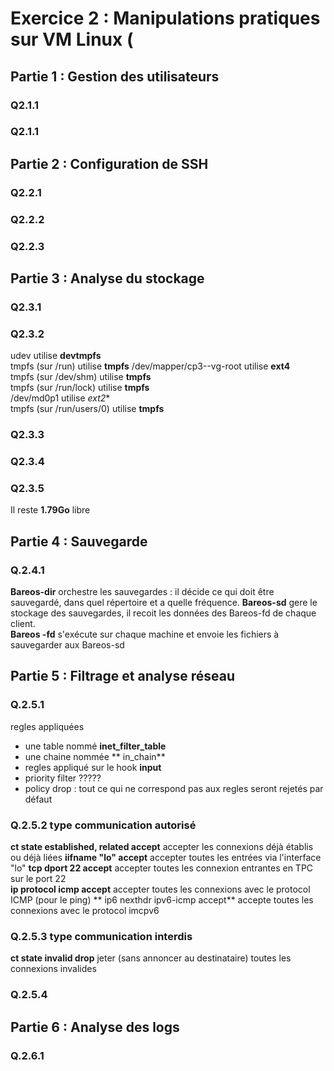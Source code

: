 # Exercice 2 : Manipulations pratiques sur VM Linux (

## Partie 1 : Gestion des utilisateurs
### Q2.1.1
### Q2.1.1


## Partie 2 : Configuration de SSH
### Q2.2.1
### Q2.2.2
### Q2.2.3


## Partie 3 : Analyse du stockage
### Q2.3.1
### Q2.3.2
udev utilise **devtmpfs**   
tmpfs (sur /run) utilise **tmpfs**
/dev/mapper/cp3--vg-root utilise **ext4**   
tmpfs (sur /dev/shm) utilise **tmpfs**   
tmpfs (sur /run/lock) utilise **tmpfs**   
/dev/md0p1 utilise *ext2**  
tmpfs (sur /run/users/0) utilise **tmpfs**   
### Q2.3.3
### Q2.3.4
### Q2.3.5
Il reste **1.79Go** libre 

## Partie 4 : Sauvegarde
### Q.2.4.1
**Bareos-dir** orchestre les sauvegardes : il décide ce qui doit être sauvegardé, dans quel répertoire et a quelle fréquence. 
**Bareos-sd** gere le stockage des sauvegardes, il recoit les données des Bareos-fd de chaque client.  
**Bareos -fd** s'exécute sur chaque machine et envoie les fichiers à sauvegarder aux Bareos-sd 

## Partie 5 : Filtrage et analyse réseau
### Q.2.5.1 
regles appliquées 
- une table nommé **inet_filter_table**
- une chaine nommée ** in_chain**
- regles appliqué sur le hook **input** 
- priority filter ????? 
- policy drop : tout ce qui ne correspond pas aux regles seront rejetés par défaut 
### Q.2.5.2 type communication autorisé 
**ct state established, related accept** accepter les connexions déjà établis ou déjà liées 
**iifname "lo" accept** accepter toutes les entrées via l'interface "lo" 
**tcp dport 22 accept** accepter toutes les connexion entrantes en TPC sur le port 22  
**ip protocol icmp accept** accepter toutes les connexions avec le protocol ICMP (pour le ping) 
** ip6 nexthdr ipv6-icmp accept** accepte toutes les connexions avec le protocol imcpv6 
### Q.2.5.3 type communication interdis 
**ct state invalid drop** jeter (sans annoncer au destinataire) toutes les connexions invalides 
### Q.2.5.4

## Partie 6 : Analyse des logs
### Q.2.6.1
